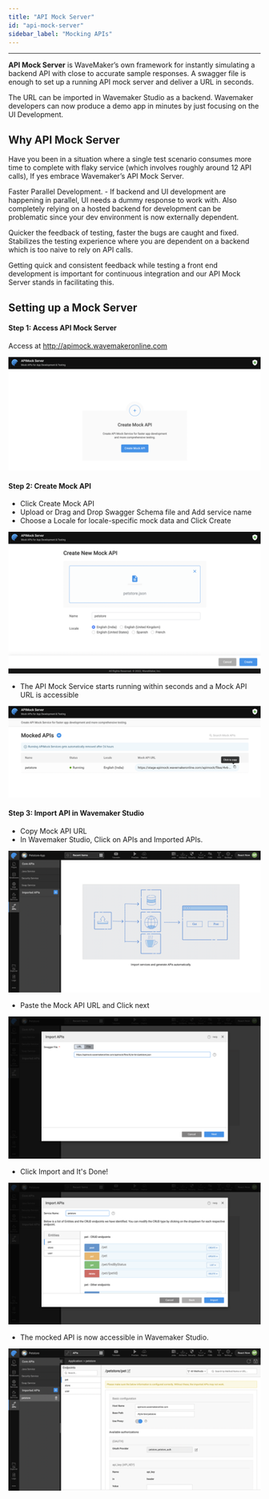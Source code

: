 ```yaml
---
title: "API Mock Server"
id: "api-mock-server"
sidebar_label: "Mocking APIs"
---
```

---

**API Mock Server**  is WaveMaker’s own framework for instantly simulating a backend API with close to accurate sample responses. A swagger file is enough to set up a running API mock server and deliver a URL in seconds.

The URL can be imported in Wavemaker Studio as a backend. Wavemaker developers can now produce a demo app in minutes by just focusing on the UI Development. 


## Why API Mock Server

Have you been in a situation where a single test scenario consumes more time to complete with flaky service (which involves roughly around 12 API calls), If yes embrace Wavemaker’s API Mock Server. 

Faster Parallel Development. - If backend and UI development are happening in parallel, UI needs a dummy response to work with. Also completely relying on a hosted backend for development can be problematic since your dev environment is now externally dependent.

Quicker the feedback of testing, faster the bugs are caught and fixed. Stabilizes the testing experience where you are dependent on a backend which is too naive to rely on API calls.

Getting quick and consistent feedback while testing a front end development is important for continuous integration and our API Mock Server stands in facilitating this.

## Setting up a Mock Server
#### Step 1: Access API Mock Server
Access at http://apimock.wavemakeronline.com

[![](/learn/assets/create-mock-api.png)](/learn/assets/create-mock-api.png)

#### Step 2: Create Mock API
- Click Create Mock API
- Upload or Drag and Drop Swagger Schema file and Add service name
- Choose a Locale for locale-specific mock data and Click Create

[![](/learn/assets/upload-swagger-json-for-mock-api.png)](/learn/assets/upload-swagger-json-for-mock-api.png)

- The API Mock Service starts running within seconds and a Mock API URL is accessible

[![](/learn/assets/running-mock-service.png)](/learn/assets/running-mock-service.png)

#### Step 3: Import API in Wavemaker Studio
- Copy Mock API URL
- In Wavemaker Studio, Click on APIs and Imported APIs.

[![](/learn/assets/import-api-screen.png)](/learn/assets/import-api-screen.png)

- Paste the Mock API URL and Click next

[![](/learn/assets/paste-mock-api-url.png)](/learn/assets/paste-mock-api-url.png)

- Click Import and It's Done!

[![](/learn/assets/click-import-api.png)](/learn/assets/click-import-api.png)

- The mocked API is now accessible in Wavemaker Studio.

[![](/learn/assets/successful-mocked-service.png)](/learn/assets/successful-mocked-service.png)

